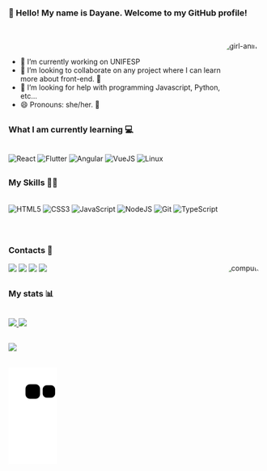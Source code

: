 ### 👋 Hello! My name is Dayane. Welcome to my GitHub profile!

<!--
**dayane-lis/dayane-lis** is a ✨ _special_ ✨ repository because its `README.md` (this file) appears on your GitHub profile.

Here are some ideas to get you started:
-->
<br><div><img align="right" alt="girl-anime" height="240" style="border-radius:90px;" src="https://i.pinimg.com/originals/75/8f/1c/758f1cd8cede9c3e4711306fc030f4ce.gif"></div><br>

 
- 🔭 I’m currently working on UNIFESP
- 👯 I’m looking to collaborate on any project where I can learn more about front-end. :raising_hand:
- 🤔 I’m looking for help with programming Javascript, Python, etc...
- 😄 Pronouns: she/her. :woman:
<!-- ⚡ Fun fact: After 20 years I finally started to understand programming. :sweat_smile: -->

##
### What I am currently learning :computer: 
<div style="display: inline_block"><br>
<img src="https://cdn.jsdelivr.net/gh/devicons/devicon/icons/react/react-original.svg" alt="React" width="40" height="40"/> <img src="https://cdn.jsdelivr.net/gh/devicons/devicon/icons/flutter/flutter-original.svg" alt="Flutter" width="40" height="40"/> <img src="https://cdn.jsdelivr.net/gh/devicons/devicon/icons/angularjs/angularjs-original.svg" alt="Angular" width="40" height="40"/> <img src="https://cdn.jsdelivr.net/gh/devicons/devicon/icons/vuejs/vuejs-original-wordmark.svg" alt="VueJS" width="40" height="40"/> <img src="https://cdn.jsdelivr.net/gh/devicons/devicon/icons/linux/linux-original.svg" alt="Linux" width="40" height="40"/> 
</div> 


##
### My Skills :woman_technologist:
<div><br>
  <img src="https://cdn.jsdelivr.net/gh/devicons/devicon/icons/html5/html5-plain-wordmark.svg" alt="HTML5" width="40" height="40"/> <img src="https://cdn.jsdelivr.net/gh/devicons/devicon/icons/css3/css3-plain-wordmark.svg" alt="CSS3" width="40" height="40"/> <img src="https://cdn.jsdelivr.net/gh/devicons/devicon/icons/javascript/javascript-original.svg" alt="JavaScript" width="40" height="40"/> <img src="https://cdn.jsdelivr.net/gh/devicons/devicon/icons/nodejs/nodejs-plain-wordmark.svg" alt="NodeJS" width="40" height="40"/> <img src="https://cdn.jsdelivr.net/gh/devicons/devicon/icons/git/git-plain-wordmark.svg" alt="Git" width="40" height="40"/> <img src="https://cdn.jsdelivr.net/gh/devicons/devicon/icons/typescript/typescript-original.svg" alt="TypeScript" width="40" height="40"/><br><br><br>
 
</div>

##
### Contacts :e-mail:
<div>
<a href="https://instagram.com/dayane_lis" target="_blank"><img src="https://img.shields.io/badge/-Instagram-%23E4405F?style=for-the-badge&logo=instagram&logoColor=white" target="_blank"></a>
<a href="https://www.twitch.tv/dayanelis" target="_blank"><img src="https://img.shields.io/badge/Twitch-9146FF?style=for-the-badge&logo=twitch&logoColor=white" target="_blank"></a>
<a href = "mailto:day.nemesis@gmail.com"><img src="https://img.shields.io/badge/Gmail-D14836?style=for-the-badge&logo=gmail&logoColor=white" target="_blank"></a>
<a href="https://www.linkedin.com/in/dayane-silva-0a41b755" target="_blank"><img src="https://img.shields.io/badge/-LinkedIn-%230077B5?style=for-the-badge&logo=linkedin&logoColor=white" target="_blank"></a>              <img align="right" alt="computer" height="170" style="border-radius:90px;" src="https://c.tenor.com/QLh0PhunTj8AAAAC/anime-typing.gif">
</div>


##
### My stats :bar_chart:
<div><br>
  <a href="https://github.com/dayane-lis">
  <img height="160em" src="https://github-readme-stats.vercel.app/api?username=dayane-lis&show_icons=true&theme=bear&include_all_commits=true&count_private=true"/>
  <img height="160em" src="https://github-readme-stats.vercel.app/api/top-langs/?username=dayane-lis&layout=compact&langs_count=7&theme=bear"/>
</div>
 
 ##
 <div>
 <img src="https://activity-graph.herokuapp.com/graph?username=dayane-lis&custom_title=Dayane%20Contribution%20Graph&theme=bear&bg_color=282828&hide_border=true&line=ba14e3&point=e3107d" />
 </div>
  
  
  ## 
  
  ![Snake animation](https://github.com/dayane-lis/dayane-lis/blob/output/github-contribution-grid-snake.svg)
